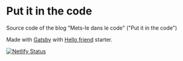  # Put it in the code

 Source code of the blog "Mets-le dans le code" ("Put it in the code")

 Made with [Gatsby](https://www.gatsbyjs.org) with [Hello friend](https://github.com/panr/gatsby-starter-hello-friend) starter.
 
 [![Netlify Status](https://api.netlify.com/api/v1/badges/843bb610-ca08-4c3d-8037-ce7e701cefba/deploy-status)](https://app.netlify.com/sites/modest-rosalind-b406aa/deploys)
